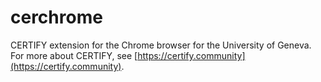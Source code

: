# cerchrome
CERTIFY extension for the Chrome browser for the University of Geneva. For more about CERTIFY, see [https://certify.community](https://certify.community).
